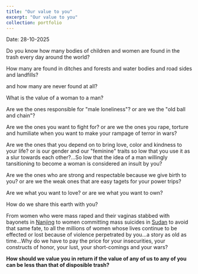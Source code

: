 ```yaml
---
title: "Our value to you"
excerpt: "Our value to you"
collection: portfolio
---
```


Date: 28-10-2025

Do you know how many bodies of children and women are found in the trash every day around the world? 

How many are found in ditches and forests and water bodies and road sides and landfills? 

and how many are never found at all?

What is the value of a woman to a man?

Are we the ones responsible for "male loneliness"? or are we the "old ball and chain"?

Are we the ones you want to fight for? or are we the ones you rape, torture and humiliate when you want to make your rampage of terror in wars? 

Are we the ones that you depend on to bring love, color and kindness to your life? or is our gender and our "feminine" traits so low that you use it as a slur towards each other?...So low that the idea of a man willingly tansitioning to become a woman is considered an insult by you?

Are we the ones who are strong and respectable because we give birth to you? or are we the weak ones that are easy tagets for your power trips?

Are we what you want to love? or are we what you want to own?

How do we share this earth with you?

From women who were mass raped and their vaginas stabbed with bayonets in [Nanjing](https://en.wikipedia.org/wiki/Nanjing_Massacre) to women committing mass suicides in [Sudan](https://www.darfurwomenaction.org/press_release/over-120-civilians-killed-and-over-130-women-committed-suicide-to-escape-rape-by-rsf/) to avoid that same fate, to all the millions of women whose lives continue to be effected or lost because of violence perpetrated by you...a story as old as time...Why do we have to pay the price for your insecurities, your constructs of honor, your lust, your short-comings and your wars? 

**How should we value you in return if the value of any of us to any of you can be less than that of disposible trash?** 
